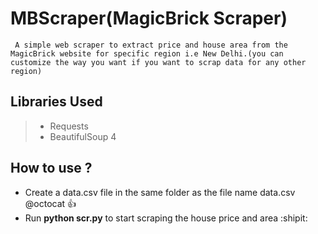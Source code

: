 # MBScraper(MagicBrick Scraper)

``` A simple web scraper to extract price and house area from the MagicBrick website for specific region i.e New Delhi.(you can customize the way you want if you want to scrap data for any other region)```

## Libraries Used
> - Requests
> - BeautifulSoup 4

## How to use ?

- Create a data.csv file in the same folder as the file name data.csv @octocat :+1:
- Run **python scr.py** to start scraping the house price and area :shipit:
